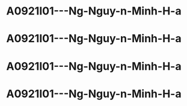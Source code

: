 # A0921I01---Ng-Nguy-n-Minh-H-a
# A0921I01---Ng-Nguy-n-Minh-H-a
# A0921I01---Ng-Nguy-n-Minh-H-a
# A0921I01---Ng-Nguy-n-Minh-H-a
